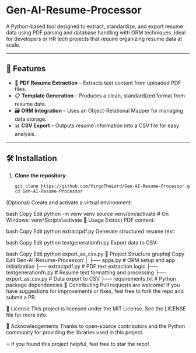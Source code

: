 # Gen-AI-Resume-Processor

A Python-based tool designed to extract, standardize, and export resume data using PDF parsing and database handling with ORM techniques. Ideal for developers or HR tech projects that require organizing resume data at scale.

---

## 🚀 Features

- 📄 **PDF Resume Extraction** – Extracts text content from uploaded PDF files.
- 📋 **Template Generation** – Produces a clean, standardized format from resume data.
- 🗃️ **ORM Integration** – Uses an Object-Relational Mapper for managing data storage.
- 📊 **CSV Export** – Outputs resume information into a CSV file for easy analysis.

---

## 🛠️ Installation

1. **Clone the repository**:
   ```bash
   git clone https://github.com/VirgoTheLord/Gen-AI-Resume-Processor.git
   cd Gen-AI-Resume-Processor
(Optional) Create and activate a virtual environment:

bash
Copy
Edit
python -m venv venv
source venv/bin/activate        # On Windows: venv\Scripts\activate
🧪 Usage
Extract PDF content:

bash
Copy
Edit
python extractpdf.py
Generate structured resume text:

bash
Copy
Edit
python textgenerationfn.py
Export data to CSV:

bash
Copy
Edit
python export_as_csv.py
📁 Project Structure
graphql
Copy
Edit
Gen-AI-Resume-Processor/
│
├── apps.py               # ORM setup and app initialization
├── extractpdf.py         # PDF text extraction logic
├── textgenerationfn.py   # Resume text formatting and processing
├── export_as_csv.py      # Data export to CSV
├── requirements.txt      # Python package dependencies
🤝 Contributing
Pull requests are welcome! If you have suggestions for improvements or fixes, feel free to fork the repo and submit a PR.

📄 License
This project is licensed under the MIT License. See the LICENSE file for more info.

🙏 Acknowledgements
Thanks to open-source contributors and the Python community for providing the libraries used in this project.

⭐ If you found this project helpful, feel free to star the repo!









